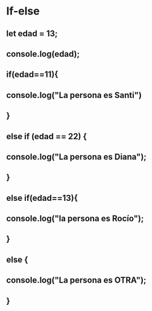 # If-else
## let edad = 13;
## console.log(edad);

## if(edad==11){
##   console.log("La persona es Santi")
## }

## else if (edad == 22) {
## console.log("La persona es Diana");
## }

## else if(edad==13){
  ##  console.log("la persona es Rocío");
## }

## else {
 ## console.log("La persona es OTRA");
## }
